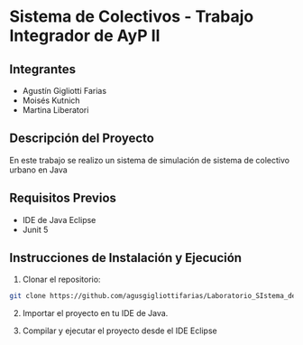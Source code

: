# Sistema de Colectivos - Trabajo Integrador de AyP II


## Integrantes
* Agustín Gigliotti Farias
* Moisés Kutnich
* Martina Liberatori

## Descripción del Proyecto

En este trabajo se realizo un sistema de simulación de sistema de colectivo urbano en Java

## Requisitos Previos

* IDE de Java Eclipse
* Junit 5

## Instrucciones de Instalación y Ejecución

1.  Clonar el repositorio:
```bash
git clone https://github.com/agusgigliottifarias/Laboratorio_SIstema_de_colectivos_2025.git
```
2.  Importar el proyecto en tu IDE de Java.

3.  Compilar y ejecutar el proyecto desde el IDE Eclipse
